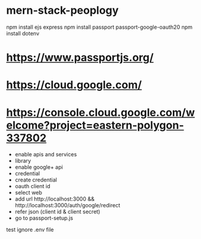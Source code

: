 # mern-stack-peoplogy

npm install ejs express
npm install passport passport-google-oauth20
npm install dotenv

# https://www.passportjs.org/

# https://cloud.google.com/

# https://console.cloud.google.com/welcome?project=eastern-polygon-337802

- enable apis and services
- library
- enable google+ api
- credential
- create credential
- oauth client id
- select web
- add url http://localhost:3000 && http://localhost:3000/auth/google/redirect
- refer json (client id & client secret)
- go to passport-setup.js

test ignore .env file
